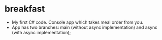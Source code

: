 # breakfast
- My first C# code. Console app which takes meal order from you.
- App has two branches: main (without async implementation) and async (with async implementation);
